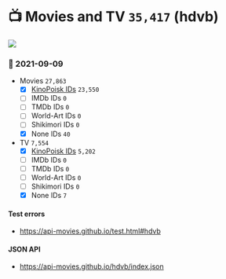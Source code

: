 # :tv: Movies and TV `35,417` (hdvb)

<a href="https://API-Movies.github.io"><img src="https://API-Movies.github.io/banner.png?cache"></a>

### :date: 2021-09-09
- Movies `27,863`
  - [x] <a href="https://API-Movies.github.io/hdvb/movie_kinopoisk_ids.json">KinoPoisk IDs</a> `23,550`
  - [ ] IMDb IDs `0`
  - [ ] TMDb IDs `0`
  - [ ] World-Art IDs `0`
  - [ ] Shikimori IDs `0`
  - [x] None IDs `40`
- TV `7,554`
  - [x] <a href="https://API-Movies.github.io/hdvb/tv_kinopoisk_ids.json">KinoPoisk IDs</a> `5,202`
  - [ ] IMDb IDs `0`
  - [ ] TMDb IDs `0`
  - [ ] World-Art IDs `0`
  - [ ] Shikimori IDs `0`
  - [x] None IDs `7`
#### Test errors
- <a href='https://api-movies.github.io/test.html#hdvb'>https://api-movies.github.io/test.html#hdvb</a>
#### JSON API
- <a href='https://api-movies.github.io/hdvb/index.json'>https://api-movies.github.io/hdvb/index.json</a>
